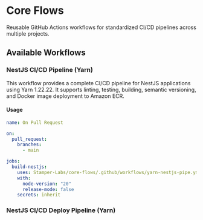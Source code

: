 # Core Flows

Reusable GitHub Actions workflows for standardized CI/CD pipelines across multiple projects.

## Available Workflows

### NestJS CI/CD Pipeline (Yarn)

This workflow provides a complete CI/CD pipeline for NestJS applications using Yarn 1.22.22. It supports linting, testing, building, semantic versioning, and Docker image deployment to Amazon ECR.

#### Usage

```yaml
name: On Pull Request

on:
  pull_request:
    branches:
      - main

jobs:
  build-nestjs:
    uses: Stamper-Labs/core-flows/.github/workflows/yarn-nestjs-pipe.yml@main
    with:
      node-version: "20"
      release-mode: false
    secrets: inherit
```

### NestJS CI/CD Deploy Pipeline (Yarn)
